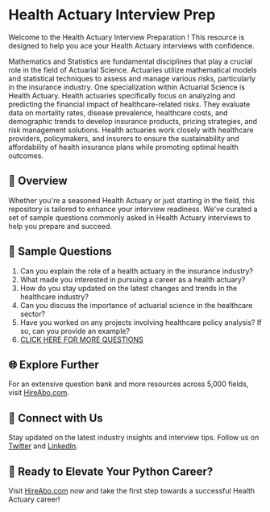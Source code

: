 # Health Actuary Interview Prep

Welcome to the Health Actuary Interview Preparation ! This resource is designed to help you ace your Health Actuary interviews with confidence.

Mathematics and Statistics are fundamental disciplines that play a crucial role in the field of Actuarial Science. Actuaries utilize mathematical models and statistical techniques to assess and manage various risks, particularly in the insurance industry. One specialization within Actuarial Science is Health Actuary. Health actuaries specifically focus on analyzing and predicting the financial impact of healthcare-related risks. They evaluate data on mortality rates, disease prevalence, healthcare costs, and demographic trends to develop insurance products, pricing strategies, and risk management solutions. Health actuaries work closely with healthcare providers, policymakers, and insurers to ensure the sustainability and affordability of health insurance plans while promoting optimal health outcomes.

## 🚀 Overview

Whether you're a seasoned Health Actuary or just starting in the field, this repository is tailored to enhance your interview readiness. We've curated a set of sample questions commonly asked in Health Actuary interviews to help you prepare and succeed.

## 📝 Sample Questions

1. Can you explain the role of a health actuary in the insurance industry?
2. What made you interested in pursuing a career as a health actuary?
3. How do you stay updated on the latest changes and trends in the healthcare industry?
4. Can you discuss the importance of actuarial science in the healthcare sector?
5. Have you worked on any projects involving healthcare policy analysis? If so, can you provide an example?
6. [CLICK HERE FOR MORE QUESTIONS](https://hireabo.com/job/19_2_6/Health%20Actuary)

## 🌐 Explore Further

For an extensive question bank and more resources across 5,000 fields, visit [HireAbo.com](https://www.hireabo.com).

## 📱 Connect with Us

Stay updated on the latest industry insights and interview tips. Follow us on [Twitter](https://twitter.com/hireabo) and [LinkedIn](https://www.linkedin.com/in/hire-abo-3609972a8/).

## 🚀 Ready to Elevate Your Python Career?

Visit [HireAbo.com](https://www.hireabo.com) now and take the first step towards a successful Health Actuary career!
